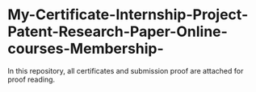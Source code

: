 # My-Certificate-Internship-Project-Patent-Research-Paper-Online-courses-Membership-
In this repository, all certificates and submission proof are attached for proof reading.
